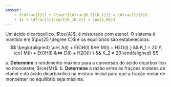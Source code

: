 ```yaml
---
answer:
    - $\dfrac{1}{1 + 2\sqrt{\dfrac{K_2}{K_1}}} = \dfrac{1}{3}$
    - $1 + \dfrac{1}{\sqrt{K_1K_2}} = \pu{1,05}$
---
```


Um ácido dicarboxílico, $\ce{A}$, é misturado com etanol. O sistema é mantido em $\pu{25 \degree C}$ e os equilíbrios são estabelecidos:
$$
\begin{aligned}
    \ce{ A(l) + EtOH(l) &<=> M(l) + H2O(l) } && K_1 = 20 \\
    \ce{ M(l) + EtOH(l) &<=> D(l) + H2O(l) } && K_2 = 20
\end{aligned}
$$

a. **Determine** o rendimento máximo para a conversão do ácido dicarboxílico no monoéster, $\ce{M}$.
b. **Determine** a razão entre as frações molares de etanol e do ácido dicarboxílico na mistura inicial para que a fração molar de monoéster no equilíbrio seja máxima.

